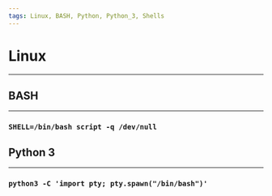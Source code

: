 ```yaml
---
tags: Linux, BASH, Python, Python_3, Shells
---
```

# Linux
***
## BASH
***
### `SHELL=/bin/bash script -q /dev/null`
## Python 3
***
### `python3 -C 'import pty; pty.spawn("/bin/bash")'`
